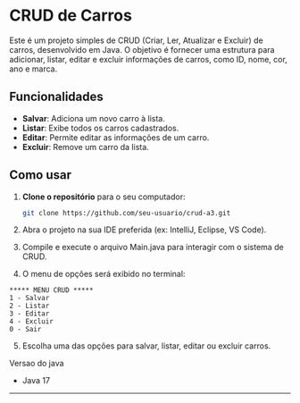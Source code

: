 # CRUD de Carros

Este é um projeto simples de CRUD (Criar, Ler, Atualizar e Excluir) de carros, desenvolvido em Java. O objetivo é
fornecer uma estrutura para adicionar, listar, editar e excluir informações de carros, como ID, nome, cor, ano e marca.

## Funcionalidades

- **Salvar**: Adiciona um novo carro à lista.
- **Listar**: Exibe todos os carros cadastrados.
- **Editar**: Permite editar as informações de um carro.
- **Excluir**: Remove um carro da lista.

## Como usar

1. **Clone o repositório** para o seu computador:

   ```bash
   git clone https://github.com/seu-usuario/crud-a3.git
2. Abra o projeto na sua IDE preferida (ex: IntelliJ, Eclipse, VS Code).
3. Compile e execute o arquivo Main.java para interagir com o sistema de CRUD.
4. O menu de opções será exibido no terminal:

``` 
***** MENU CRUD *****
1 - Salvar
2 - Listar
3 - Editar
4 - Excluir
0 - Sair
```

5. Escolha uma das opções para salvar, listar, editar ou excluir carros.

Versao do java
* Java 17

---


 
